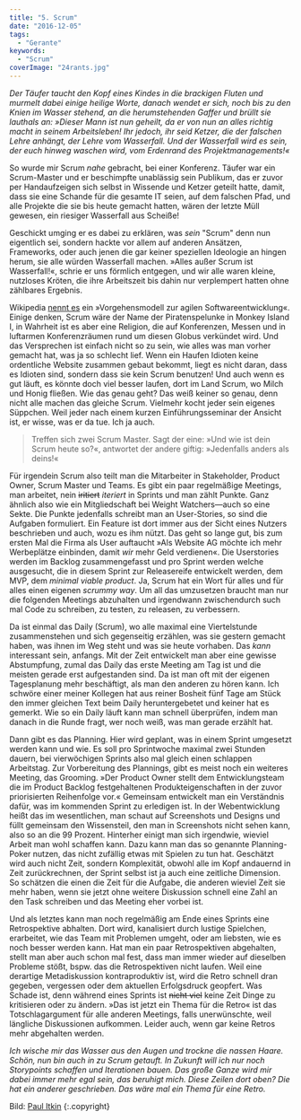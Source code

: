 ```yaml
---
title: "5. Scrum"
date: "2016-12-05"
tags:
  - "Gerante"
keywords:
  - "Scrum"
coverImage: "24rants.jpg"
---
```


_Der Täufer taucht den Kopf eines Kindes in die brackigen Fluten und murmelt dabei einige heilige Worte, danach wendet er sich, noch bis zu den Knien im Wasser stehend, an die herumstehenden Gaffer und brüllt sie lauthals an: »Dieser Mann ist nun geheilt, da er von nun an alles richtig macht in seinem Arbeitsleben! Ihr jedoch, ihr seid Ketzer, die der falschen Lehre anhängt, der Lehre vom Wasserfall. Und der Wasserfall wird es sein, der euch hinweg waschen wird, vom Erdenrand des Projektmanagements!«_

So wurde mir Scrum _nahe_ gebracht, bei einer Konferenz. Täufer war ein Scrum-Master und er beschimpfte unablässig sein Publikum, das er zuvor per Handaufzeigen sich selbst in Wissende und Ketzer geteilt hatte, damit, dass sie eine Schande für die gesamte IT seien, auf dem falschen Pfad, und alle Projekte die sie bis heute gemacht hatten, wären der letzte Müll gewesen, ein riesiger Wasserfall aus Scheiße!

Geschickt umging er es dabei zu erklären, was _sein_ "Scrum" denn nun eigentlich sei, sondern hackte vor allem auf anderen Ansätzen, Frameworks, oder auch jenen die gar keiner speziellen Ideologie an hingen herum, sie alle würden Wasserfall machen. »Alles außer Scrum ist Wasserfall!«, schrie er uns förmlich entgegen, und wir alle waren kleine, nutzloses Kröten, die ihre Arbeitszeit bis dahin nur verplempert hatten ohne zählbares Ergebnis.

Wikipedia [nennt es](https://de.wikipedia.org/wiki/Scrum) ein »Vorgehensmodell zur agilen Softwareentwicklung«. Einige denken, Scrum wäre der Name der Piratenspelunke in Monkey Island I, in Wahrheit ist es aber eine Religion, die auf Konferenzen, Messen und in luftarmen Konferenzräumen rund um diesen Globus verkündet wird. Und das Versprechen ist einfach nicht so zu sein, wie alles was man vorher gemacht hat, was ja so schlecht lief. Wenn ein Haufen Idioten keine ordentliche Website zusammen gebaut bekommt, liegt es nicht daran, dass es Idioten sind, sondern dass sie kein Scrum benutzen! Und auch wenn es gut läuft, es könnte doch viel besser laufen, dort im Land Scrum, wo Milch und Honig fließen. Wie das genau geht? Das weiß keiner so genau, denn nicht alle machen das gleiche Scrum. Vielmehr kocht jeder sein eigenes Süppchen. Weil jeder nach einem kurzen Einführungsseminar der Ansicht ist, er wisse, was er da tue. Ich ja auch.

> Treffen sich zwei Scrum Master. Sagt der eine: »Und wie ist dein Scrum heute so?«, antwortet der andere giftig: »Jedenfalls anders als deins!«

Für irgendein Scrum also teilt man die Mitarbeiter in Stakeholder, Product Owner, Scrum Master und Teams. Es gibt ein paar regelmäßige Meetings, man arbeitet, nein ~~iritiert~~ _iteriert_ in Sprints und man zählt Punkte. Ganz ähnlich also wie ein Mitgliedschaft bei Weight Watchers—auch so eine Sekte. Die Punkte jedenfalls schreibt man an User-Stories, so sind die Aufgaben formuliert. Ein Feature ist dort immer aus der Sicht eines Nutzers beschrieben und auch, wozu es ihm nützt. Das geht so lange gut, bis zum ersten Mal die Firma als User auftaucht »Als Website AG möchte ich mehr Werbeplätze einbinden, damit _wir_ mehr Geld verdienen«. Die Userstories werden im Backlog zusammengefasst und pro Sprint werden welche ausgesucht, die in diesem Sprint zur Releasereife entwickelt werden, dem MVP, dem _minimal viable product_. Ja, Scrum hat ein Wort für alles und für alles einen eigenen _scrummy way_. Um all das umzusetzen braucht man nur die folgenden Meetings abzuhalten und irgendwann zwischendurch such mal Code zu schreiben, zu testen, zu releasen, zu verbessern.

Da ist einmal das Daily (Scrum), wo alle maximal eine Viertelstunde zusammenstehen und sich gegenseitig erzählen, was sie gestern gemacht haben, was ihnen im Weg steht und was sie heute vorhaben. Das _kann_ interessant sein, anfangs. Mit der Zeit entwickelt man aber eine gewisse Abstumpfung, zumal das Daily das erste Meeting am Tag ist und die meisten gerade erst aufgestanden sind. Da ist man oft mit der eigenen Tagesplanung mehr beschäftigt, als man den anderen zu hören kann. Ich schwöre einer meiner Kollegen hat aus reiner Bosheit fünf Tage am Stück den immer gleichen Text beim Daily heruntergebetet und keiner hat es gemerkt. Wie so ein Daily läuft kann man schnell überprüfen, indem man danach in die Runde fragt, wer noch weiß, was man gerade erzählt hat.

Dann gibt es das Planning. Hier wird geplant, was in einem Sprint umgesetzt werden kann und wie. Es soll pro Sprintwoche maximal zwei Stunden dauern, bei vierwöchigen Sprints also mal gleich einen schlappen Arbeitstag. Zur Vorbereitung des Plannings, gibt es meist noch ein weiteres Meeting, das Grooming. »Der Product Owner stellt dem Entwicklungsteam die im Product Backlog festgehaltenen Produkteigenschaften in der zuvor priorisierten Reihenfolge vor.« Gemeinsam entwickelt man ein Verständnis dafür, was im kommenden Sprint zu erledigen ist. In der Webentwicklung heißt das im wesentlichen, man schaut auf Screenshots und Designs und füllt gemeinsam den Wissensteil, den man in Screenshots nicht sehen kann, also so an die 99 Prozent. Hinterher einigt man sich irgendwie, wieviel Arbeit man wohl schaffen kann. Dazu kann man das so genannte Planning-Poker nutzen, das nicht zufällig etwas mit Spielen zu tun hat. Geschätzt wird auch nicht Zeit, sondern Komplexität, obwohl alle im Kopf andauernd in Zeit zurückrechnen, der Sprint selbst ist ja auch eine zeitliche Dimension. So schätzen die einen die Zeit für die Aufgabe, die anderen wieviel Zeit sie mehr haben, wenn sie jetzt ohne weitere Diskussion schnell eine Zahl an den Task schreiben und das Meeting eher vorbei ist.

Und als letztes kann man noch regelmäßig am Ende eines Sprints eine Retrospektive abhalten. Dort wird, kanalisiert durch lustige Spielchen, erarbeitet, wie das Team mit Problemen umgeht, oder am liebsten, wie es noch besser werden kann. Hat man ein paar Retrospektiven abgehalten, stellt man aber auch schon mal fest, dass man immer wieder auf dieselben Probleme stößt, bspw. das die Retrospektiven nicht laufen. Weil eine derartige Metadiskussion kontraproduktiv ist, wird die Retro schnell dran gegeben, vergessen oder dem aktuellen Erfolgsdruck geopfert. Was Schade ist, denn während eines Sprints ist ~~nicht viel~~ keine Zeit Dinge zu kritisieren oder zu ändern. »Das ist jetzt ein Thema für die Retro« ist das Totschlagargument für alle anderen Meetings, falls unerwünschte, weil längliche Diskussionen aufkommen. Leider auch, wenn gar keine Retros mehr abgehalten werden.

_Ich wische mir das Wasser aus den Augen und trockne die nassen Haare. Schön, nun bin auch in zu Scrum getauft. In Zukunft will ich nur noch Storypoints schaffen und Iterationen bauen. Das große Ganze wird mir dabei immer mehr egal sein, das beruhigt mich. Diese Zeilen dort oben? Die hat ein anderer geschrieben. Das wäre mal ein Thema für eine Retro._

Bild:  [Paul Itkin](https://unsplash.com/@itkin) {:.copyright}


